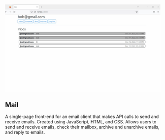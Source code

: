 ![](2023-01-01-13-40-20.gif)

## Mail
A single-page front-end for an email client that makes API calls to send and receive emails. Created using JavaScript, HTML, and CSS. Allows users to send and receive emails, check their mailbox, archive and unarchive emails, and reply to emails.
